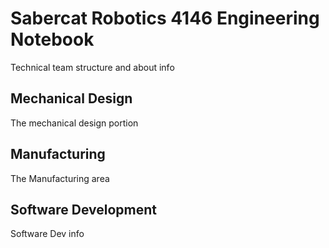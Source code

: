 # Sabercat Robotics 4146 Engineering Notebook

Technical team structure and about info

## Mechanical Design

The mechanical design portion

## Manufacturing

The Manufacturing area

## Software Development

Software Dev info
